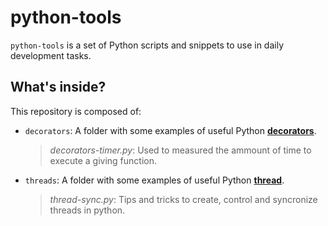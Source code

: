 # python-tools

`python-tools` is a set of Python scripts and snippets to use in daily development tasks.

## What's inside?

This repository is composed of:

* `decorators`: A folder with some examples of useful
Python **[decorators](https://python101.pythonlibrary.org/chapter25_decorators.html)**.

    > *decorators-timer.py*: Used to measured the ammount of time to execute a giving function.

* `threads`: A folder with some examples of useful Python **[thread](https://python101.pythonlibrary.org/chapter21_thread.html#)**.
    > *thread-sync.py*: Tips and tricks to create, control and syncronize threads in python.
  